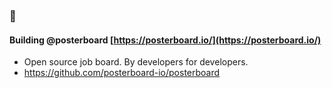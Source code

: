 ### 👋


#### Building @posterboard [https://posterboard.io/](https://posterboard.io/)
- Open source job board. By developers for developers.
- https://github.com/posterboard-io/posterboard
